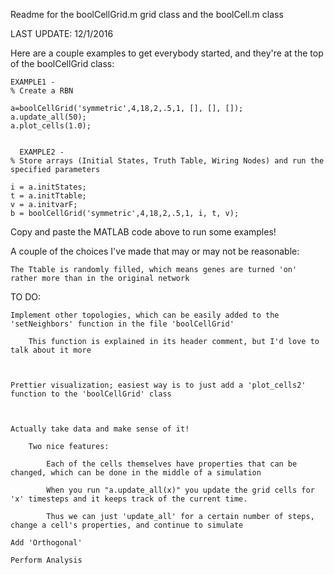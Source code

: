 Readme for the boolCellGrid.m grid class and the boolCell.m class

LAST UPDATE: 12/1/2016

Here are a couple examples to get everybody started, and they're at the top of the boolCellGrid class:
    
    EXAMPLE1 - 
	% Create a RBN
    
    a=boolCellGrid('symmetric',4,18,2,.5,1, [], [], []); 
    a.update_all(50); 
    a.plot_cells(1.0);
     

      EXAMPLE2 -
    % Store arrays (Initial States, Truth Table, Wiring Nodes) and run the specified parameters
    
    i = a.initStates;
    t = a.initTtable;
    v = a.initvarF;
    b = boolCellGrid('symmetric',4,18,2,.5,1, i, t, v);


Copy and paste the MATLAB code above to run some examples!



A couple of the choices I've made that may or may not be reasonable:

	The Ttable is randomly filled, which means genes are turned 'on' rather more than in the original network

	



TO DO:

	Implement other topologies, which can be easily added to the 'setNeighbors' function in the file 'boolCellGrid'

		This function is explained in its header comment, but I'd love to talk about it more



	Prettier visualization; easiest way is to just add a 'plot_cells2' function to the 'boolCellGrid' class



	Actually take data and make sense of it!

		Two nice features: 

			Each of the cells themselves have properties that can be changed, which can be done in the middle of a simulation

			When you run "a.update_all(x)" you update the grid cells for 'x' timesteps and it keeps track of the current time.

			Thus we can just 'update_all' for a certain number of steps, change a cell's properties, and continue to simulate

	Add 'Orthogonal'

	Perform Analysis		
